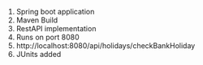 1. Spring boot application
2. Maven Build
3. RestAPI implementation
4. Runs on port 8080
5. http://localhost:8080/api/holidays/checkBankHoliday
6. JUnits added
